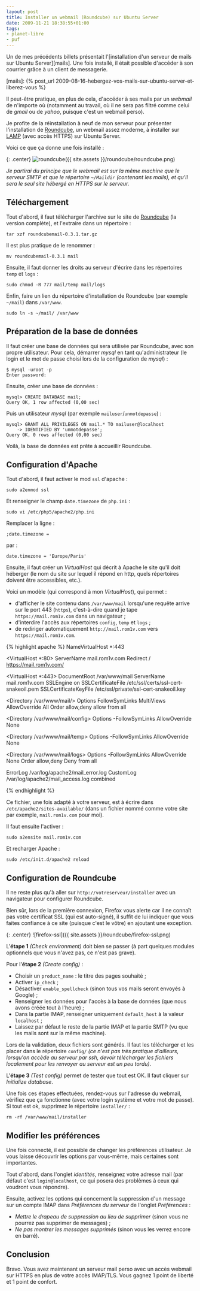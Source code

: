 ```yaml
---
layout: post
title: Installer un webmail (Roundcube) sur Ubuntu Server
date: 2009-11-21 18:38:55+01:00
tags:
- planet-libre
- puf
---
```


Un de mes précédents billets présentait l'[installation d'un serveur de mails
sur Ubuntu Server][mails]. Une fois installé, il était possible d'accéder à son
courrier grâce à un client de messagerie.

[mails]: {% post_url 2009-08-16-hebergez-vos-mails-sur-ubuntu-server-et-liberez-vous %}

Il peut-être pratique, en plus de cela, d'accéder à ses mails par un _webmail_
de n'importe où (notamment au travail, où il ne sera pas filtré comme celui de
_gmail_ ou de _yahoo_, puisque c'est un webmail perso).

Je profite de la réinstallation à neuf de mon serveur pour présenter
l'installation de [Roundcube][], un webmail assez moderne, à installer sur
[LAMP][] (avec accès HTTPS) sur Ubuntu Server.

[roundcube]: http://roundcube.net/
[lamp]: http://doc.ubuntu-fr.org/lamp

Voici ce que ça donne une fois installé :

{: .center}
![roundcube]({{ site.assets }}/roundcube/roundcube.png)

_Je partirai du principe que le webmail est sur la même machine que le serveur
SMTP et que le répertoire `~/Maildir` (contenant les mails), et qu'il sera le
seul site hébergé en HTTPS sur le serveur._


## Téléchargement

Tout d'abord, il faut télécharger l'archive sur le site de
[Roundcube][roundcube-dl] (la version complète), et l'extraire dans un
répertoire :

    tar xzf roundcubemail-0.3.1.tar.gz

[roundcube-dl]: https://roundcube.net/download

Il est plus pratique de le renommer :

    mv roundcubemail-0.3.1 mail

Ensuite, il faut donner les droits au serveur d'écrire dans les répertoires
`temp` et `logs` :

    sudo chmod -R 777 mail/temp mail/logs

Enfin, faire un lien du répertoire d'installation de Roundcube (par exemple
`~/mail`) dans `/var/www`.

    sudo ln -s ~/mail/ /var/www


## Préparation de la base de données

Il faut créer une base de données qui sera utilisée par Roundcube, avec son
propre utilisateur. Pour cela, démarrer _mysql_ en tant qu'administrateur (le
login et le mot de passe choisi lors de la configuration de _mysql_) :

    $ mysql -uroot -p
    Enter password:

Ensuite, créer une base de données :

    mysql> CREATE DATABASE mail;
    Query OK, 1 row affected (0,00 sec)

Puis un utilisateur _mysql_ (par exemple `mailuser`/`unmotdepasse`) :

    mysql> GRANT ALL PRIVILEGES ON mail.* TO mailuser@localhost
        -> IDENTIFIED BY 'unmotdepasse';
    Query OK, 0 rows affected (0,00 sec)

Voilà, la base de données est prête à accueillir Roundcube.


## Configuration d'Apache


Tout d'abord, il faut activer le mod `ssl` d'apache :

    sudo a2enmod ssl


Et renseigner le champ `date.timezone` de `php.ini` :

    sudo vi /etc/php5/apache2/php.ini

Remplacer la ligne :

    ;date.timezone =

par :

    date.timezone = 'Europe/Paris'

Ensuite, il faut créer un _VirtualHost_ qui décrit à Apache le site qu'il doit
héberger (le nom du site sur lequel il répond en http, quels répertoires
doivent être accessibles, etc.).

Voici un modèle (qui correspond à mon _VirtualHost_), qui permet :

  * d'afficher le site contenu dans `/var/www/mail` lorsqu'une requête arrive
    sur le port 443 (`https`), c'est-à-dire quand je tape
    `https://mail.rom1v.com` dans un navigateur ;
  * d'interdire l'accès aux répertoires `config`, `temp` et `logs` ;
  * de rediriger automatiquement `http://mail.rom1v.com` vers
    `https://mail.rom1v.com`.

{% highlight apache %}
NameVirtualHost *:443

<VirtualHost *:80>
  ServerName  mail.rom1v.com
  Redirect  / https://mail.rom1v.com/
</VirtualHost>

<VirtualHost *:443>
  DocumentRoot  /var/www/mail
  ServerName  mail.rom1v.com
  SSLEngine on
  SSLCertificateFile /etc/ssl/certs/ssl-cert-snakeoil.pem
  SSLCertificateKeyFile /etc/ssl/private/ssl-cert-snakeoil.key

  <Directory /var/www/mail/>
    Options FollowSymLinks MultiViews
    AllowOverride All
    Order allow,deny
    allow from all
  </Directory>
  
  <Directory /var/www/mail/config>
    Options -FollowSymLinks
    AllowOverride None
  </Directory>
  
  <Directory /var/www/mail/temp>
    Options -FollowSymLinks
    AllowOverride None
  </Directory>
  
  <Directory /var/www/mail/logs>
    Options -FollowSymLinks
    AllowOverride None
    Order allow,deny
    Deny from all
  </Directory>
  
  ErrorLog  /var/log/apache2/mail_error.log
  CustomLog /var/log/apache2/mail_access.log combined

</VirtualHost>
{% endhighlight %}


Ce fichier, une fois adapté à votre serveur, est à écrire dans
`/etc/apache2/sites-available/` (dans un fichier nommé comme votre site par
exemple, `mail.rom1v.com` pour moi).

Il faut ensuite l'activer :

    sudo a2ensite mail.rom1v.com

Et recharger Apache :

    sudo /etc/init.d/apache2 reload


## Configuration de Roundcube

Il ne reste plus qu'à aller sur `http://votreserveur/installer` avec un
navigateur pour configurer Roundcube.

Bien sûr, lors de la première connexion, Firefox vous alerte car il ne connaît
pas votre certificat SSL (qui est auto-signé), il suffit de lui indiquer que
vous faites confiance à ce site (puisque c'est le vôtre) en ajoutant une
exception.

{: .center}
![firefox-ssl]({{ site.assets }}/roundcube/firefox-ssl.png)

L'**étape 1** _(Check environment)_ doit bien se passer (à part quelques
modules optionnels que vous n'avez pas, ce n'est pas grave).

Pour l'**étape 2** _(Create config)_ :

  * Choisir un `product_name` : le titre des pages souhaité ;
  * Activer `ip_check` ;
  * Désactiver `enable_spellcheck` (sinon tous vos mails seront envoyés à
    Google) ;
  * Renseigner les données pour l'accès à la base de données (que nous avons
    créée tout à l'heure) ;
  * Dans la partie IMAP, renseigner uniquement `default_host` à la valeur
    `localhost` ;
  * Laissez par défaut le reste de la partie IMAP et la partie SMTP (vu que les
    mails sont sur la même machine).

Lors de la validation, deux fichiers sont générés. Il faut les télécharger et
les placer dans le répertoire `config/` _(ce n'est pas très pratique
d'ailleurs, lorsqu'on accède au serveur par ssh, devoir télécharger les
fichiers localement pour les renvoyer au serveur est un peu tordu)_.

L'**étape 3** _(Test config)_ permet de tester que tout est OK. Il faut cliquer
sur _Initialize database_.

Une fois ces étapes effectuées, rendez-vous sur l'adresse du webmail, vérifiez
que ça fonctionne (avec votre login système et votre mot de passe). Si tout est
ok, supprimez le répertoire `installer/` :

    rm -rf /var/www/mail/installer


## Modifier les préférences

Une fois connecté, il est possible de changer les préférences utilisateur. Je
vous laisse découvrir les options par vous-même, mais certaines sont
importantes.

Tout d'abord, dans l'onglet _identités_, renseignez votre adresse mail (par
défaut c'est `login@localhost`, ce qui posera des problèmes à ceux qui voudront
vous répondre).

Ensuite, activez les options qui concernent la suppression d'un message sur un
compte IMAP dans _Préférences du serveur_ de l'onglet _Préférences_ :

  * _Mettre le drapeau de suppression au lieu de supprimer_ (sinon vous ne
    pourrez pas supprimer de messages) ;
  * _Ne pas montrer les messages supprimés_ (sinon vous les verrez encore en
    barré).


## Conclusion

Bravo. Vous avez maintenant un serveur mail perso avec un accès webmail sur
HTTPS en plus de votre accès IMAP/TLS. Vous gagnez 1 point de liberté et 1
point de confort.
